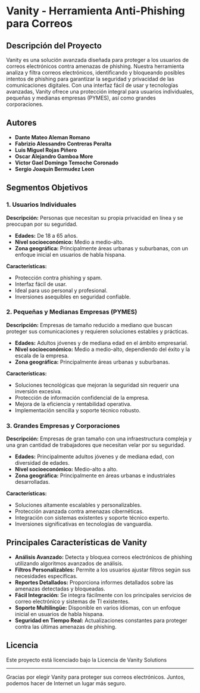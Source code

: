 # Vanity - Herramienta Anti-Phishing para Correos

## Descripción del Proyecto
Vanity es una solución avanzada diseñada para proteger a los usuarios de correos electrónicos contra amenazas de phishing. Nuestra herramienta analiza y filtra correos electrónicos, identificando y bloqueando posibles intentos de phishing para garantizar la seguridad y privacidad de las comunicaciones digitales. Con una interfaz fácil de usar y tecnologías avanzadas, Vanity ofrece una protección integral para usuarios individuales, pequeñas y medianas empresas (PYMES), así como grandes corporaciones.

## Autores
- **Dante Mateo Aleman Romano**
- **Fabrizio Alessandro Contreras Peralta**
- **Luis Miguel Rojas Piñero**
- **Oscar Alejandro Gamboa More**
- **Victor Gael Domingo Temoche Coronado**
- **Sergio Joaquin Bermudez Leon**

## Segmentos Objetivos
### 1. Usuarios Individuales
**Descripción:** Personas que necesitan su propia privacidad en línea y se preocupan por su seguridad.
- **Edades:** De 18 a 65 años.
- **Nivel socioeconómico:** Medio a medio-alto.
- **Zona geográfica:** Principalmente áreas urbanas y suburbanas, con un enfoque inicial en usuarios de habla hispana.

**Características:** 
- Protección contra phishing y spam.
- Interfaz fácil de usar.
- Ideal para uso personal y profesional.
- Inversiones asequibles en seguridad confiable.

### 2. Pequeñas y Medianas Empresas (PYMES)
**Descripción:** Empresas de tamaño reducido a mediano que buscan proteger sus comunicaciones y requieren soluciones estables y prácticas.
- **Edades:** Adultos jóvenes y de mediana edad en el ámbito empresarial.
- **Nivel socioeconómico:** Medio a medio-alto, dependiendo del éxito y la escala de la empresa.
- **Zona geográfica:** Principalmente áreas urbanas y suburbanas.

**Características:**
- Soluciones tecnológicas que mejoran la seguridad sin requerir una inversión excesiva.
- Protección de información confidencial de la empresa.
- Mejora de la eficiencia y rentabilidad operativa.
- Implementación sencilla y soporte técnico robusto.

### 3. Grandes Empresas y Corporaciones
**Descripción:** Empresas de gran tamaño con una infraestructura compleja y una gran cantidad de trabajadores que necesitan velar por su seguridad.
- **Edades:** Principalmente adultos jóvenes y de mediana edad, con diversidad de edades.
- **Nivel socioeconómico:** Medio-alto a alto.
- **Zona geográfica:** Principalmente en áreas urbanas e industriales desarrolladas.

**Características:**
- Soluciones altamente escalables y personalizables.
- Protección avanzada contra amenazas cibernéticas.
- Integración con sistemas existentes y soporte técnico experto.
- Inversiones significativas en tecnologías de vanguardia.

## Principales Características de Vanity
- **Análisis Avanzado:** Detecta y bloquea correos electrónicos de phishing utilizando algoritmos avanzados de análisis.
- **Filtros Personalizables:** Permite a los usuarios ajustar filtros según sus necesidades específicas.
- **Reportes Detallados:** Proporciona informes detallados sobre las amenazas detectadas y bloqueadas.
- **Fácil Integración:** Se integra fácilmente con los principales servicios de correo electrónico y sistemas de TI existentes.
- **Soporte Multilingüe:** Disponible en varios idiomas, con un enfoque inicial en usuarios de habla hispana.
- **Seguridad en Tiempo Real:** Actualizaciones constantes para proteger contra las últimas amenazas de phishing.

## Licencia
Este proyecto está licenciado bajo la Licencia de Vanity Solutions

---

Gracias por elegir Vanity para proteger sus correos electrónicos. Juntos, podemos hacer de Internet un lugar más seguro.
